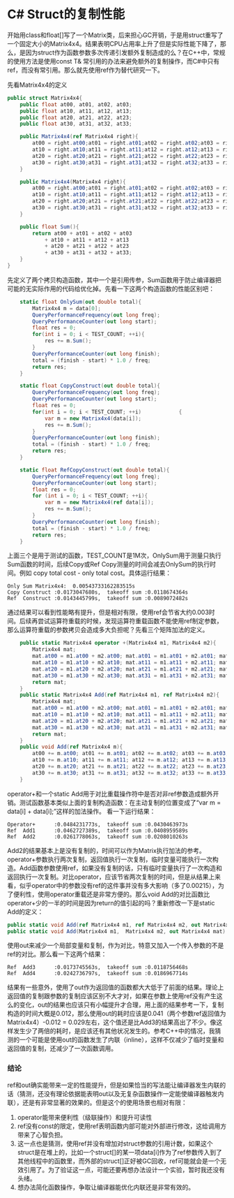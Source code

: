 # C# Struct的复制性能

开始用class和float[]写了一个Matrix类，后来担心GC开销，于是用struct重写了一个固定大小的Matrix4x4。结果表明CPU占用率上升了但是实际性能下降了，那么，是因为struct作为函数参数多次传递引发额外复制造成的么？在C++中，常规的使用方法是使用const T& 常引用的办法来避免额外的复制操作，而C#中只有ref，而没有常引用。那么就先使用ref作为替代研究一下。

先看Matrix4x4的定义

```C#
public struct Matrix4x4{
    public float at00, at01, at02, at03;
    public float at10, at11, at12, at13;
    public float at20, at21, at22, at23;
    public float at30, at31, at32, at33;

    public Matrix4x4(ref Matrix4x4 right){
        at00 = right.at00;at01 = right.at01;at02 = right.at02;at03 = right.at03;
        at10 = right.at10;at11 = right.at11;at12 = right.at12;at13 = right.at13;
        at20 = right.at20;at21 = right.at21;at22 = right.at22;at23 = right.at23;
        at30 = right.at30;at31 = right.at31;at32 = right.at32;at33 = right.at33;
    }

    public Matrix4x4(Matrix4x4 right){
        at00 = right.at00;at01 = right.at01;at02 = right.at02;at03 = right.at03;
        at10 = right.at10;at11 = right.at11;at12 = right.at12;at13 = right.at13;
        at20 = right.at20;at21 = right.at21;at22 = right.at22;at23 = right.at23;
        at30 = right.at30;at31 = right.at31;at32 = right.at32;at33 = right.at33;
    }

    public float Sum(){
        return at00 + at01 + at02 + at03
            + at10 + at11 + at12 + at13
            + at20 + at21 + at22 + at23
            + at30 + at31 + at32 + at33;
    }
}
```

先定义了两个拷贝构造函数，其中一个是引用传参，Sum函数用于防止编译器把可能的无实际作用的代码给优化掉。先看一下这两个构造函数的性能区别吧：

```C#
    static float OnlySum(out double total){
        Matrix4x4 m = data[0];
        QueryPerformanceFrequency(out long freq);
        QueryPerformanceCounter(out long start);
        float res = 0;
        for(int i = 0; i < TEST_COUNT; ++i){
            res += m.Sum();
        }
        QueryPerformanceCounter(out long finish);
        total = (finish - start) * 1.0 / freq;
        return res;
    }

    static float CopyConstruct(out double total){
        QueryPerformanceFrequency(out long freq);
        QueryPerformanceCounter(out long start);
        float res = 0;
        for(int i = 0; i < TEST_COUNT; ++i)            {
            var m = new Matrix4x4(data[i]);
            res += m.Sum();
        }
        QueryPerformanceCounter(out long finish);
        total = (finish - start) * 1.0 / freq;
        return res;
    }

    static float RefCopyConstruct(out double total){
        QueryPerformanceFrequency(out long freq);
        QueryPerformanceCounter(out long start);
        float res = 0;
        for (int i = 0; i < TEST_COUNT; ++i){
            var m = new Matrix4x4(ref data[i]);
            res += m.Sum();
        }
        QueryPerformanceCounter(out long finish);
        total = (finish - start) * 1.0 / freq;
        return res;
    }
```

上面三个是用于测试的函数，TEST_COUNT是1M次，OnlySum用于测量只执行Sum函数的时间，后续Copy或Ref Copy测量的时间会减去OnlySum的执行时间。例如 copy total cost - only total cost。具体运行结果：

```
Only Sum Matrix4x4:  0.00543733162283515s
Copy Construct :0.0173047680s,  takeoff sum :0.0118674364s
Ref  Construct :0.0143445799s,  takeoff sum :0.0089072482s
```

通过结果可以看到性能略有提升，但是相对有限，使用ref会节省大约0.003时间。后续再尝试运算符重载的时候，发现运算符重载函数不能使用ref制定参数，那么运算符重载的参数拷贝会造成多大负担呢？先看三个矩阵加法的定义。

```C#
    public static Matrix4x4 operator +(Matrix4x4 m1, Matrix4x4 m2){
        Matrix4x4 mat;
        mat.at00 = m1.at00 + m2.at00; mat.at01 = m1.at01 + m2.at01; mat.at02 = m1.at02 + m2.at02; mat.at03 = m1.at03 + m2.at03;
        mat.at10 = m1.at10 + m2.at10; mat.at11 = m1.at11 + m2.at11; mat.at12 = m1.at12 + m2.at12; mat.at13 = m1.at13 + m2.at13;
        mat.at20 = m1.at20 + m2.at20; mat.at21 = m1.at21 + m2.at21; mat.at22 = m1.at22 + m2.at22; mat.at23 = m1.at23 + m2.at23;
        mat.at30 = m1.at30 + m2.at30; mat.at31 = m1.at31 + m2.at31; mat.at32 = m1.at32 + m2.at32; mat.at33 = m1.at33 + m2.at33;
        return mat;
    }
    public static Matrix4x4 Add(ref Matrix4x4 m1, ref Matrix4x4 m2){
        Matrix4x4 mat;
        mat.at00 = m1.at00 + m2.at00; mat.at01 = m1.at01 + m2.at01; mat.at02 = m1.at02 + m2.at02; mat.at03 = m1.at03 + m2.at03;
        mat.at10 = m1.at10 + m2.at10; mat.at11 = m1.at11 + m2.at11; mat.at12 = m1.at12 + m2.at12; mat.at13 = m1.at13 + m2.at13;
        mat.at20 = m1.at20 + m2.at20; mat.at21 = m1.at21 + m2.at21; mat.at22 = m1.at22 + m2.at22; mat.at23 = m1.at23 + m2.at23;
        mat.at30 = m1.at30 + m2.at30; mat.at31 = m1.at31 + m2.at31; mat.at32 = m1.at32 + m2.at32; mat.at33 = m1.at33 + m2.at33;
        return mat;
    }
    public void Add(ref Matrix4x4 m){
        at00 += m.at00; at01 += m.at01; at02 += m.at02; at03 += m.at03;
        at10 += m.at10; at11 += m.at11; at12 += m.at12; at13 += m.at13;
        at20 += m.at20; at21 += m.at21; at22 += m.at22; at23 += m.at23;
        at30 += m.at30; at31 += m.at31; at32 += m.at32; at33 += m.at33;
    }
```

operator+和一个static Add用于对比重载操作符中是否对非ref参数造成额外开销。测试函数基本类似上面的复制构造函数：在主动复制的位置变成了“var m = data[i] + data[i];”这样的加法操作。
看一下运行结果：

```
Operator+      :0.0484231773s,  takeoff sum :0.0430463973s
Ref  Add1      :0.0462727389s,  takeoff sum :0.0408959589s
Ref  Add2      :0.0261778063s,  takeoff sum :0.0208010263s
```

Add2的结果基本上是没有复制的，时间可以作为Matrix执行加法的参考。operator+参数执行两次复制，返回值执行一次复制，临时变量可能执行一次构造。Add函数参数使用ref，如果没有复制的话，只有临时变量执行了一次构造和返回执行一次复制。对比operator，应该节省两次复制的时间，但是从结果上来看，似乎operator中的参数没有ref的这件事并没有多大影响（多了0.00215），为了便利性，使用operator重载还是非常方便的。那么void Add的对比函数比operator+少的一半的时间是因为return的值引起的吗？重新修改一下是static Add的定义：

```C#
public static void Add(ref Matrix4x4 m1, ref Matrix4x4 m2, out Matrix4x4 mat);
public static void Add(Matrix4x4 m1,  Matrix4x4 m2, out Matrix4x4 mat)
```

使用out来减少一个局部变量和复制，作为对比，特意又加入一个传入参数的不是ref的对比。那么看一下这两个结果：

```
Ref  Add3      :0.0173745563s,  takeoff sum :0.0118756468s
Ref  Add4      :0.0242736797s,  takeoff sum :0.0186967714s
```

结果有一些意外，使用了out作为返回值的函数都大大低于了前面的结果。理论上返回值的复制跟参数的复制应该区别不大才对，如果在参数上使用ref没有产生这么的变化，out的结果也应该只有小幅提升才合理，用上面的结果参考一下，复制构造的时间大概是0.012，那么使用out的耗时应该是0.041（两个参数ref返回值为Matrix4x4）-0.012 = 0.029左右，这个值还是比Add3的结果高出了不少。像这样发生少了两倍的耗时，是应该还有其他状况发生的。参考C++中的情况，我猜测的一个可能是使用out的函数发生了内联（inline），这样不仅减少了临时变量和返回值的复制，还减少了一次函数调用。

### 结论
ref和out确实能带来一定的性能提升，但是如果恰当的写法能让编译器发生内联的话（猜测，还没有理论依据能表明out以及无复杂函数操作一定能使编译器触发内联），还是有非常显著的效果的。但是这个的使用场景也相对有限：

1. operator能带来便利性（级联操作）和提升可读性
2. ref没有const的限定，使用ref表明函数内部可能对外部进行修改，这给调用方带来了心智负担。
3. 这一点也是猜测，使用ref并没有增加对struct参数的引用计数，如果这个struct是在堆上的，比如一个struct[]的某一项data[i]作为了ref参数传入到了其他线程中的函数里，而外部的struct[]正好被GC回收，ref可能就会是一个无效引用了。为了验证这一点，可能还要再想办法设计一个实验，暂时我还没有头绪。
4. 想办法简化函数操作，争取让编译器能优化内联还是非常有效的。